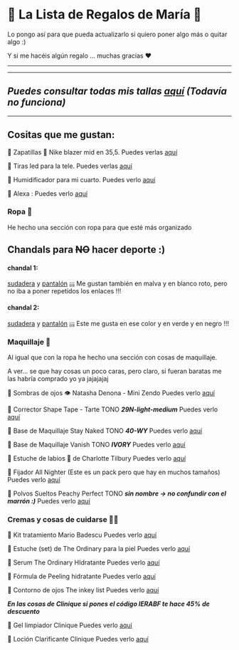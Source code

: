 # 🎁 La Lista de Regalos de María 🎁

Lo pongo así para que pueda actualizarlo si quiero poner algo más o quitar algo :)

Y si me hacéis algún regalo ... muchas gracias ❤️

---
---
***Puedes consultar todas mis tallas [aquí]() (Todavía no funciona)***
---
---

## Cositas que me gustan: 

🔷   Zapatillas 👟 Nike blazer mid en 35,5.
  Puedes verlas [aquí](https://m.zalando.es/nike-sportswear-nike-blazer-mid-77-unisex-zapatillas-altas-wolf-greywhiteblacktotal-orange-ni114d0h3-c11.html)

🔷   Tiras led para la tele.
   Puedes verlas [aquí](https://www.amazon.es/gp/aw/d/B086YFWZGS/ref=sspa_mw_detail_0?ie=UTF8&psc=)
   
🔷   Humidificador para mi cuarto. 
  Puedes verlo [aquí](https://www.amazon.es/dp/B07X912F4V/ref=cm_sw_r_cp_awdb_imm_t1_DVYNFb3KFAMG8)
  
🔷    Alexa : 
  Puedes verlo [aquí](https://www.amazon.es/nuevo-echo-dot-4a-generacion-altavoz-inteligente-con-alexa-blanco/dp/B084J4MZK6/ref=mp_s_a_1_2?dchild=1&keywords=alexa&qid=1604267178&sr=8-2&th=1&psc=1)
  
### Ropa 👗
He hecho una sección con ropa para que esté más organizado 

## Chandals para ~~NO~~  hacer deporte :)

#### chandal 1: 

[sudadera](https://www.zara.com/es/es/sudadera-b%C3%A1sica-p01660802.html?v1=57841128&v2=1549515#selectedColor=500&origin=shopcart) y [pantalón](https://www.zara.com/es/es/pantal%C3%B3n-jogger-felpa-p01660807.html?v1=67268088&v2=1549515#selectedColor=500&origin=shopcart)
    ¡¡¡ Me gustan también en malva y en blanco roto, pero no iba a poner repetidos los enlaces !!!
    
#### chandal 2:

[sudadera](https://www.zara.com/es/es/sudadera-capucha-p01058626.html?v1=56161187&v2=1549515) y [pantalón](https://www.zara.com/es/es/pantal%C3%B3n-jogger-p05039997.html?v1=71538919&v2=1549515#selectedColor=711&origin=shopcart)
    ¡¡¡ Este me gusta en ese color y en verde y en negro !!!

### Maquillaje 💄
Al igual que con la ropa he hecho una sección con cosas de maquillaje.

A ver... se que hay cosas un poco caras, pero claro, si fueran baratas me las habría comprado yo ya jajajajaj

🔷   Sombras de ojos 👁️ Natasha Denona - Mini Zendo
Puedes verlo [aquí](https://www.sephora.es/marcas/marcas-de-a-z/natasha-denona-denon/)

🔷   Corrector Shape Tape - Tarte TONO ***29N-light-medium***
Puedes verlo [aquí](https://www.sephora.es/p/shape-tape-contour-concealer---corrector-antiojeras-P3643138.html)

🔷   Base de Maquillaje Stay Naked TONO ***40-WY***
Puedes verlo [aquí](https://www.sephora.es/p/stay-naked-foundation---base-de-maquillaje-P3799010.html)

🔷   Base de Maquillaje Vanish TONO ***IVORY***
Puedes verlo [aquí](https://www.sephora.es/p/vanish-seamless-finish-liquid-foundation---base-de-maquillaje-liquida-465828.html)

🔷   Estuche de labios 👄 de Charlotte Tilbury
Puedes verlo [aquí](https://www.sephora.es/p/pillow-talk-lip-secrets---estuche-de-navidad-530174.html)

🔷  Fijador All Nighter (Este es un pack pero que hay en muchos tamaños)
Puedes verlo [aquí](https://www.sephora.es/p/all-nighter-pack---kit-494981.html)

🔷  Polvos Sueltos Peachy Perfect TONO ***sin nombre -> no confundir con el marrón :)***
Puedes verlo [aquí](https://www.sephora.es/p/peach-perfect-loose-powder---polvos-sueltos-P3220047.html)


### Cremas y cosas de cuidarse 💅🏻

🔷   Kit tratamiento Mario Badescu
Puedes verlo [aquí](https://www.sephora.es/p/grab-and-go---kit-de-tratamiento-piel-perfecta-475756.html)

🔷     Estuche (set) de The Ordinary para la piel 
Puedes verlo [aquí](https://www.sephora.es/p/balance-set----cofre-edicion-navidad-536032.html)

🔷     Serum The Ordinary HIdratante
Puedes verlo [aquí](https://www.sephora.es/p/%C3%A1cido-hialuronico-2-%25-b5---serum-hidratante-502440.html)

🔷     Fórmula de Peeling hidratante 
Puedes verlo [aquí](https://www.sephora.es/p/%C3%A1cido-l%C3%A1ctico-10-%25-ha---formula-de-peeling-502441.html)

🔷     Contorno de ojos The inkey list
Puedes verlo [aquí](https://www.sephora.es/p/retinol-eye-cream---crema-contorno-505421.html)

***En las cosas de Clinique si pones el código IERABF te hace 45% de descuento***

🔷     Gel limpiador Clinique
Puedes verlo [aquí](https://www.clinique.es/product/1668/29793/cuidado-de-la-piel/granos/anti-blemish-solutionstm-tratamiento-clinico-para-piel-con-granos-en-gel?size=30_ml)

🔷     Loción Clarificante Clinique
Puedes verlo [aquí](https://www.clinique.es/product/1573/15502/3-pasos/paso-2-exfoliar/locion-clarificante-2-piel-mixta?size=400_ml)
